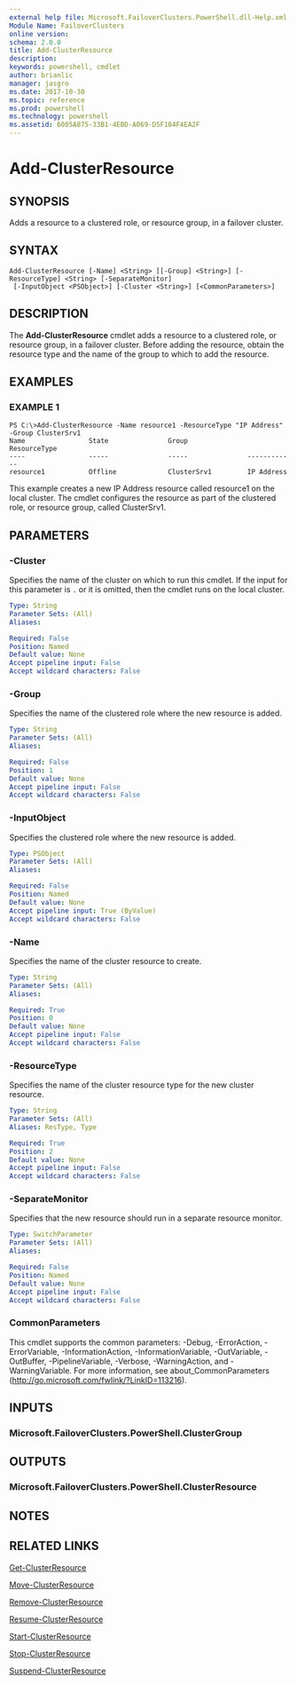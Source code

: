 ```yaml
---
external help file: Microsoft.FailoverClusters.PowerShell.dll-Help.xml
Module Name: FailoverClusters
online version: 
schema: 2.0.0
title: Add-ClusterResource
description: 
keywords: powershell, cmdlet
author: brianlic
manager: jasgro
ms.date: 2017-10-30
ms.topic: reference
ms.prod: powershell
ms.technology: powershell
ms.assetid: 6005A875-33B1-4EBD-A069-D5F184F4EA2F
---
```


# Add-ClusterResource

## SYNOPSIS
Adds a resource to a clustered role, or resource group, in a failover cluster.

## SYNTAX

```
Add-ClusterResource [-Name] <String> [[-Group] <String>] [-ResourceType] <String> [-SeparateMonitor]
 [-InputObject <PSObject>] [-Cluster <String>] [<CommonParameters>]
```

## DESCRIPTION
The **Add-ClusterResource** cmdlet adds a resource to a clustered role, or resource group, in a failover cluster.
Before adding the resource, obtain the resource type and the name of the group to which to add the resource.

## EXAMPLES

### EXAMPLE 1
```
PS C:\>Add-ClusterResource -Name resource1 -ResourceType "IP Address" -Group ClusterSrv1
Name                State               Group               ResourceType 
----                -----               -----               ------------        
resource1           Offline             ClusterSrv1         IP Address
```

This example creates a new IP Address resource called resource1 on the local cluster.
The cmdlet configures the resource as part of the clustered role, or resource group, called ClusterSrv1.

## PARAMETERS

### -Cluster
Specifies the name of the cluster on which to run this cmdlet.
If the input for this parameter is `.` or it is omitted, then the cmdlet runs on the local cluster.

```yaml
Type: String
Parameter Sets: (All)
Aliases: 

Required: False
Position: Named
Default value: None
Accept pipeline input: False
Accept wildcard characters: False
```

### -Group
Specifies the name of the clustered role where the new resource is added.

```yaml
Type: String
Parameter Sets: (All)
Aliases: 

Required: False
Position: 1
Default value: None
Accept pipeline input: False
Accept wildcard characters: False
```

### -InputObject
Specifies the clustered role where the new resource is added.

```yaml
Type: PSObject
Parameter Sets: (All)
Aliases: 

Required: False
Position: Named
Default value: None
Accept pipeline input: True (ByValue)
Accept wildcard characters: False
```

### -Name
Specifies the name of the cluster resource to create.

```yaml
Type: String
Parameter Sets: (All)
Aliases: 

Required: True
Position: 0
Default value: None
Accept pipeline input: False
Accept wildcard characters: False
```

### -ResourceType
Specifies the name of the cluster resource type for the new cluster resource.

```yaml
Type: String
Parameter Sets: (All)
Aliases: ResType, Type

Required: True
Position: 2
Default value: None
Accept pipeline input: False
Accept wildcard characters: False
```

### -SeparateMonitor
Specifies that the new resource should run in a separate resource monitor.

```yaml
Type: SwitchParameter
Parameter Sets: (All)
Aliases: 

Required: False
Position: Named
Default value: None
Accept pipeline input: False
Accept wildcard characters: False
```

### CommonParameters
This cmdlet supports the common parameters: -Debug, -ErrorAction, -ErrorVariable, -InformationAction, -InformationVariable, -OutVariable, -OutBuffer, -PipelineVariable, -Verbose, -WarningAction, and -WarningVariable. For more information, see about_CommonParameters (http://go.microsoft.com/fwlink/?LinkID=113216).

## INPUTS

### Microsoft.FailoverClusters.PowerShell.ClusterGroup

## OUTPUTS

### Microsoft.FailoverClusters.PowerShell.ClusterResource

## NOTES

## RELATED LINKS

[Get-ClusterResource](./Get-ClusterResource.md)

[Move-ClusterResource](./Move-ClusterResource.md)

[Remove-ClusterResource](./Remove-ClusterResource.md)

[Resume-ClusterResource](./Resume-ClusterResource.md)

[Start-ClusterResource](./Start-ClusterResource.md)

[Stop-ClusterResource](./Stop-ClusterResource.md)

[Suspend-ClusterResource](./Suspend-ClusterResource.md)


